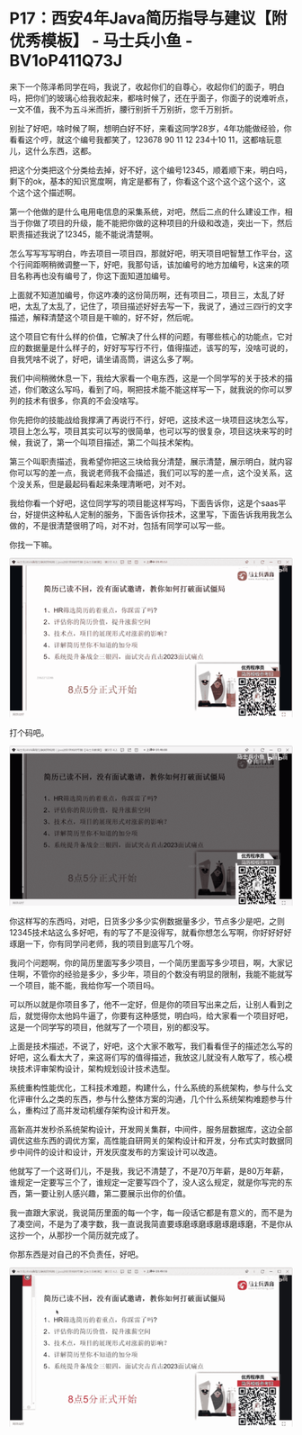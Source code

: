 # P17：西安4年Java简历指导与建议【附优秀模板】 - 马士兵小鱼 - BV1oP411Q73J

来下一个陈泽希同学在吗，我说了，收起你们的自尊心，收起你们的面子，明白吗，把你们的玻璃心给我收起来，都啥时候了，还在乎面子，你面子的说难听点，一文不值，我不为五斗米而折，腰行别折千万别折，您千万别折。

别扯了好吧，啥时候了啊，想明白好不好，来看这同学28岁，4年功能做经验，你看看这个哼，就这个编号我都笑了，123678 90 11 12 234十10 11，这都啥玩意儿，这什么东西，这都。

把这个分类把这个分类给去掉，好不好，这个编号12345，顺着顺下来，明白吗，剩下的ok，基本的知识宽度啊，肯定是都有了，你看这个这个这个这个这个，这个这个这个描述啊。

第一个他做的是什么电用电信息的采集系统，对吧，然后二点的什么建设工作，相当于你做了项目的升级，能不能把你做的这种项目的升级和改造，突出一下，然后职责描述我说了12345，能不能说清楚啊。

怎么写写写写明白，咋去项目一项目四，那就好吧，明天项目吧智慧工作平台，这个行间距啊稍微调整一下，好吧，我那句话，该加编号的地方加编号，k这来的项目名称再也没有编号了，你这下面知道加编号。

上面就不知道加编号，你这咋凑的这份简历啊，还有项目二，项目三，太乱了好吧，太乱了太乱了，记住了，项目描述好好去写一下，我说了，通过三四行的文字描述，解释清楚这个项目是干嘛的，好不好，然后呢。

这个项目它有什么样的价值，它解决了什么样的问题，有哪些核心的功能点，它对应的数据量是什么样子的，好好写写行不行，值得描述，该写的写，没啥可说的，自我凭啥不说了，好吧，请坐请高筒，讲这么多了啊。

我们中间稍微休息一下，我给大家看一个电东西，这是一个同学写的关于技术的描述，你们敢这么写吗，看到了吗，啊把技术能不能这样写一下，就我说的你可以罗列的技术有很多，你真的不会没啥写。

你先把你的技能战给我撑满了再说行不行，好吧，这技术这一块项目这块怎么写，项目上怎么写，项目其实可以写的很简单，也可以写的很复杂，项目这块来写的时候，我说了，第一个叫项目描述，第二个叫技术架构。

第三个叫职责描述，我希望你把这三块给我分清楚，展示清楚，展示明白，就内容你可以写的差一点，我说老师我不会描述，我们可以写的差一点，这个没关系，这个没关系，但是最起码看起来条理清晰吧，对不对。

我给你看一个好吧，这位同学写的项目能这样写吗，下面告诉你，这是个saas平台，好提供这种私人定制的服务，下面告诉你技术，这里写，下面告诉我用我怎么做的，不是很清楚很明了吗，对不对，包括有同学可以写一些。

你找一下嘛。

![](img/d928c6bf9ba105becd321c83fd6d9fd2_1.png)

打个码吧。

![](img/d928c6bf9ba105becd321c83fd6d9fd2_3.png)

你这样写的东西吗，对吧，日货多少多少实例数据量多少，节点多少是吧，之则12345技术站这么多好吧，有的写了不是没得写，就看你想怎么写啊，你好好好好琢磨一下，你有同学问老师，我的项目到底写几个呀。

我问个问题啊，你的简历里面写多少项目，一个简历里面写多少项目，啊，大家记住啊，不管你的经验是多少，多少年，项目的个数没有明显的限制，我能不能就写一个项目，能不能，我给你写一个项目吗。

可以所以就是你项目多了，他不一定好，但是你的项目写出来之后，让别人看到之后，就觉得你太他妈牛逼了，你要有这种感觉，明白吗，给大家看一个项目好吧，这是一个同学写的项目，他就写了一个项目，别的都没写。

上面是技术描述，不说了，好吧，这个大家不敢写，我们看看侄子的描述怎么写的好吧，这么看太大了，来这哥们写的值得描述，我放这儿就没有人敢写了，核心模块技术评审架构设计，架构规划设计技术选型。

系统重构性能优化，工科技术难题，构建什么，什么系统的系统架构，参与什么文化评审什么之类的东西，参与什么整体方案的沟通，几个什么系统架构难题参与什么，重构过了高并发动机缓存架构设计和开发。

高新高并发秒杀系统架构设计，开发网关集群，中间件，服务层数据库，这边全部调优这些东西的调优方案，高性能自研网关的架构设计和开发，分布式实时数据同步中间件的设计和设计，开发灰度发布的方案设计可以改造。

他就写了一个这哥们儿，不是我，我记不清楚了，不是70万年薪，是80万年薪，谁规定一定要写三个了，谁规定一定要写四个了，没人这么规定，就是你写完的东西，第一要让别人感兴趣，第二要展示出你的价值。

我一直跟大家说，我说简历里面的每一个字，每一段话它都是有意义的，而不是为了凑空间，不是为了凑字数，我一直说我简直要琢磨琢磨琢磨琢磨琢磨，不是你从这抄一个，从那抄一个简历就完成了。

你那东西是对自己的不负责任，好吧。

![](img/d928c6bf9ba105becd321c83fd6d9fd2_5.png)